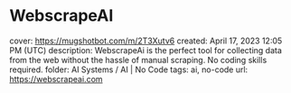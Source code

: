 # WebscrapeAI

cover: https://mugshotbot.com/m/2T3Xutv6
created: April 17, 2023 12:05 PM (UTC)
description: WebscrapeAi is the perfect tool for collecting data from the web without the hassle of manual scraping. No coding skills required.
folder: AI Systems / AI | No Code
tags: ai, no-code
url: https://webscrapeai.com